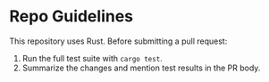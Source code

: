# Repo Guidelines

This repository uses Rust. Before submitting a pull request:

1. Run the full test suite with `cargo test`.
2. Summarize the changes and mention test results in the PR body.

